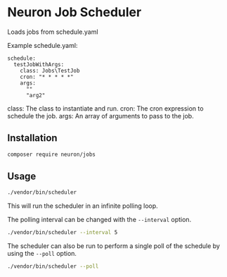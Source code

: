 # Neuron Job Scheduler

Loads jobs from schedule.yaml

Example schedule.yaml:
```
schedule:
  testJobWithArgs:
    class: Jobs\TestJob
    cron: "* * * * *"
    args:
      ""
      "arg2"
```

class: The class to instantiate and run.
cron: The cron expression to schedule the job.
args: An array of arguments to pass to the job.

## Installation
```bash
composer require neuron/jobs
```

## Usage
```bash
./vendor/bin/scheduler
```
This will run the scheduler in an infinite polling loop.

The polling interval can be changed with the `--interval` option.

```bash
./vendor/bin/scheduler --interval 5
```

The scheduler can also be run to perform a single poll of the schedule by using the `--poll` option.

```bash
./vendor/bin/scheduler --poll
```

